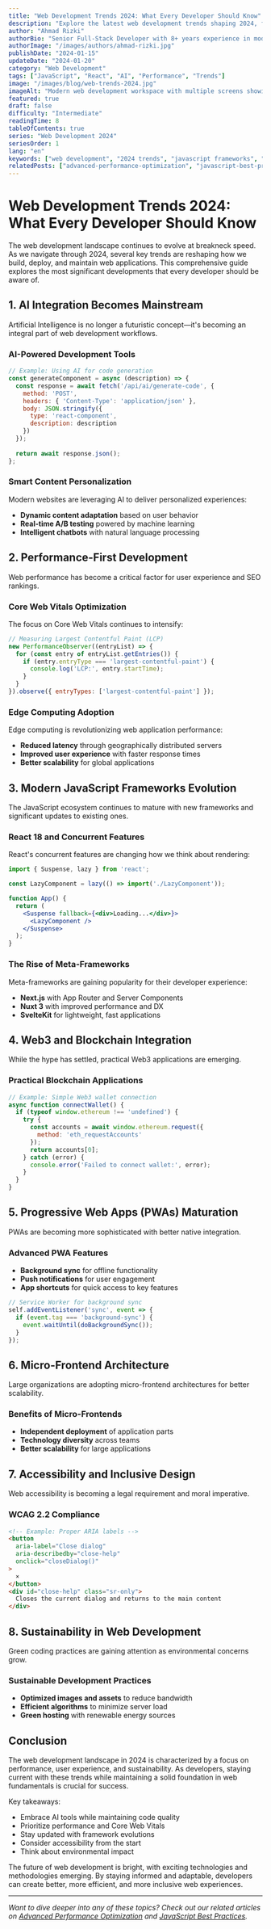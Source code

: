```yaml
---
title: "Web Development Trends 2024: What Every Developer Should Know"
description: "Explore the latest web development trends shaping 2024, from AI integration to new frameworks and performance optimization techniques."
author: "Ahmad Rizki"
authorBio: "Senior Full-Stack Developer with 8+ years experience in modern web technologies"
authorImage: "/images/authors/ahmad-rizki.jpg"
publishDate: "2024-01-15"
updateDate: "2024-01-20"
category: "Web Development"
tags: ["JavaScript", "React", "AI", "Performance", "Trends"]
image: "/images/blog/web-trends-2024.jpg"
imageAlt: "Modern web development workspace with multiple screens showing code and analytics"
featured: true
draft: false
difficulty: "Intermediate"
readingTime: 8
tableOfContents: true
series: "Web Development 2024"
seriesOrder: 1
lang: "en"
keywords: ["web development", "2024 trends", "javascript frameworks", "AI integration", "performance optimization"]
relatedPosts: ["advanced-performance-optimization", "javascript-best-practices"]
---
```


# Web Development Trends 2024: What Every Developer Should Know

The web development landscape continues to evolve at breakneck speed. As we navigate through 2024, several key trends are reshaping how we build, deploy, and maintain web applications. This comprehensive guide explores the most significant developments that every developer should be aware of.

## 1. AI Integration Becomes Mainstream

Artificial Intelligence is no longer a futuristic concept—it's becoming an integral part of web development workflows.

### AI-Powered Development Tools

```javascript
// Example: Using AI for code generation
const generateComponent = async (description) => {
  const response = await fetch('/api/ai/generate-code', {
    method: 'POST',
    headers: { 'Content-Type': 'application/json' },
    body: JSON.stringify({ 
      type: 'react-component',
      description: description 
    })
  });
  
  return await response.json();
};
```

### Smart Content Personalization

Modern websites are leveraging AI to deliver personalized experiences:

- **Dynamic content adaptation** based on user behavior
- **Real-time A/B testing** powered by machine learning
- **Intelligent chatbots** with natural language processing

## 2. Performance-First Development

Web performance has become a critical factor for user experience and SEO rankings.

### Core Web Vitals Optimization

The focus on Core Web Vitals continues to intensify:

```javascript
// Measuring Largest Contentful Paint (LCP)
new PerformanceObserver((entryList) => {
  for (const entry of entryList.getEntries()) {
    if (entry.entryType === 'largest-contentful-paint') {
      console.log('LCP:', entry.startTime);
    }
  }
}).observe({ entryTypes: ['largest-contentful-paint'] });
```

### Edge Computing Adoption

Edge computing is revolutionizing web application performance:

- **Reduced latency** through geographically distributed servers
- **Improved user experience** with faster response times
- **Better scalability** for global applications

## 3. Modern JavaScript Frameworks Evolution

The JavaScript ecosystem continues to mature with new frameworks and significant updates to existing ones.

### React 18 and Concurrent Features

React's concurrent features are changing how we think about rendering:

```jsx
import { Suspense, lazy } from 'react';

const LazyComponent = lazy(() => import('./LazyComponent'));

function App() {
  return (
    <Suspense fallback={<div>Loading...</div>}>
      <LazyComponent />
    </Suspense>
  );
}
```

### The Rise of Meta-Frameworks

Meta-frameworks are gaining popularity for their developer experience:

- **Next.js** with App Router and Server Components
- **Nuxt 3** with improved performance and DX
- **SvelteKit** for lightweight, fast applications

## 4. Web3 and Blockchain Integration

While the hype has settled, practical Web3 applications are emerging.

### Practical Blockchain Applications

```javascript
// Example: Simple Web3 wallet connection
async function connectWallet() {
  if (typeof window.ethereum !== 'undefined') {
    try {
      const accounts = await window.ethereum.request({
        method: 'eth_requestAccounts'
      });
      return accounts[0];
    } catch (error) {
      console.error('Failed to connect wallet:', error);
    }
  }
}
```

## 5. Progressive Web Apps (PWAs) Maturation

PWAs are becoming more sophisticated with better native integration.

### Advanced PWA Features

- **Background sync** for offline functionality
- **Push notifications** for user engagement
- **App shortcuts** for quick access to key features

```javascript
// Service Worker for background sync
self.addEventListener('sync', event => {
  if (event.tag === 'background-sync') {
    event.waitUntil(doBackgroundSync());
  }
});
```

## 6. Micro-Frontend Architecture

Large organizations are adopting micro-frontend architectures for better scalability.

### Benefits of Micro-Frontends

- **Independent deployment** of application parts
- **Technology diversity** across teams
- **Better scalability** for large applications

## 7. Accessibility and Inclusive Design

Web accessibility is becoming a legal requirement and moral imperative.

### WCAG 2.2 Compliance

```html
<!-- Example: Proper ARIA labels -->
<button 
  aria-label="Close dialog" 
  aria-describedby="close-help"
  onclick="closeDialog()"
>
  ×
</button>
<div id="close-help" class="sr-only">
  Closes the current dialog and returns to the main content
</div>
```

## 8. Sustainability in Web Development

Green coding practices are gaining attention as environmental concerns grow.

### Sustainable Development Practices

- **Optimized images and assets** to reduce bandwidth
- **Efficient algorithms** to minimize server load
- **Green hosting** with renewable energy sources

## Conclusion

The web development landscape in 2024 is characterized by a focus on performance, user experience, and sustainability. As developers, staying current with these trends while maintaining a solid foundation in web fundamentals is crucial for success.

Key takeaways:
- Embrace AI tools while maintaining code quality
- Prioritize performance and Core Web Vitals
- Stay updated with framework evolutions
- Consider accessibility from the start
- Think about environmental impact

The future of web development is bright, with exciting technologies and methodologies emerging. By staying informed and adaptable, developers can create better, more efficient, and more inclusive web experiences.

---

*Want to dive deeper into any of these topics? Check out our related articles on [Advanced Performance Optimization](/advanced-performance-optimization) and [JavaScript Best Practices](/javascript-best-practices).*